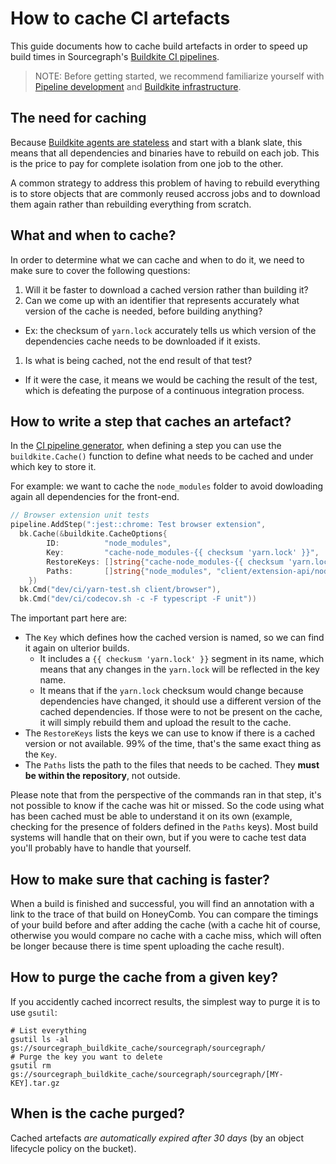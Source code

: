 # How to cache CI artefacts

This guide documents how to cache build artefacts in order to speed up build times in Sourcegraph's [Buildkite CI pipelines](../background-information/ci/index.md#buildkite-pipelines).

> NOTE: Before getting started, we recommend familiarize yourself with [Pipeline development](../background-information/ci/development.md) and [Buildkite infrastructure](../background-information/ci/development.md#buildkite-infrastructure).

## The need for caching

Because [Buildkite agents are stateless](../background-information/ci/development.md#buildkite-infrastructure) and start with a blank slate, this means that all dependencies and binaries have to rebuild on each job. This is the price to pay for complete isolation from one job to the other.

A common strategy to address this problem of having to rebuild everything is to store objects that are commonly reused accross jobs and to download them again rather than rebuilding everything from scratch.

## What and when to cache?

In order to determine what we can cache and when to do it, we need to make sure to cover the following questions:

1. Will it be faster to download a cached version rather than building it?
1. Can we come up with an identifier that represents accurately what version of the cache is needed, before building anything?
  - Ex: the checksum of `yarn.lock` accurately tells us which version of the dependencies cache needs to be downloaded if it exists.
1. Is what is being cached, not the end result of that test?
  - If it were the case, it means we would be caching the result of the test, which is defeating the purpose of a continuous integration process.

## How to write a step that caches an artefact?

In the [CI pipeline generator](../background-information/ci/development.md), when defining a step you can use the `buildkite.Cache()` function to define what needs to be cached and under which key to store it.

For example: we want to cache the `node_modules` folder to avoid dowloading again all dependencies for the front-end.

```go
// Browser extension unit tests
pipeline.AddStep(":jest::chrome: Test browser extension",
  bk.Cache(&buildkite.CacheOptions{
		ID:          "node_modules",
		Key:         "cache-node_modules-{{ checksum 'yarn.lock' }}",
		RestoreKeys: []string{"cache-node_modules-{{ checksum 'yarn.lock' }}"},
		Paths:       []string{"node_modules", "client/extension-api/node_modules"},
	})
  bk.Cmd("dev/ci/yarn-test.sh client/browser"),
  bk.Cmd("dev/ci/codecov.sh -c -F typescript -F unit"))
```

The important part here are:

- The `Key` which defines how the cached version is named, so we can find it again on ulterior builds.
  - It includes a `{{ checkusm 'yarn.lock' }}` segment in its name, which means that any changes in the `yarn.lock` will be reflected in the key name.
  - It means that if the `yarn.lock` checksum would change because dependencies have changed, it should use a different version of the cached dependencies. If those were to not be present on the cache, it will simply rebuild them and upload the result to the cache.
- The `RestoreKeys` lists the keys we can use to know if there is a cached version or not available. 99% of the time, that's the same exact thing as the `Key`.
- The `Paths` lists the path to the files that needs to be cached. They **must be within the repository**, not outside.

Please note that from the perspective of the commands ran in that step, it's not possible to know if the cache was hit or missed. So the code using what has been cached must be able to understand it on its own (example, checking for the presence of folders defined in the `Paths` keys). Most build systems will handle that on their own, but if you were to cache test data you'll probably have to handle that yourself.

## How to make sure that caching is faster?

When a build is finished and successful, you will find an annotation with a link to the trace of that build on HoneyComb. You can compare the timings of your build before and after adding the cache (with a cache hit of course, otherwise you would compare no cache with a cache miss, which will often be longer because there is time spent uploading the cache result).

## How to purge the cache from a given key?

If you accidently cached incorrect results, the simplest way to purge it is to use `gsutil`:

```
# List everything
gsutil ls -al gs://sourcegraph_buildkite_cache/sourcegraph/sourcegraph/
# Purge the key you want to delete
gsutil rm gs://sourcegraph_buildkite_cache/sourcegraph/sourcegraph/[MY-KEY].tar.gz
```

## When is the cache purged?

Cached artefacts *are automatically expired after 30 days* (by an object lifecycle policy on the bucket).

